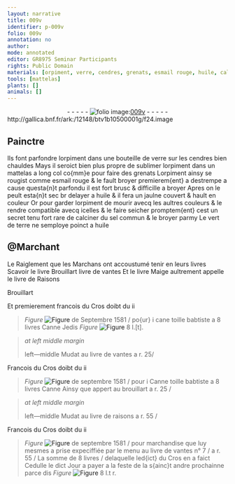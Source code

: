 ```yaml
---
layout: narrative
title: 009v
identifier: p-009v
folio: 009v
annotation: no
author:
mode: annotated
editor: GR8975 Seminar Participants
rights: Public Domain
materials: [orpiment, verre, cendres, grenats, esmail rouge, huile, calciner, sel, vert de terre, toille babtiste]
tools: [mattelas]
plants: []
animals: []
---
```


<div class="folio" align="center">- - - - - <a href="http://gallica.bnf.fr/ark:/12148/btv1b10500001g/f24.image" target="_blank"><img src="https://cu-mkp.github.io/2017-workshop-edition/assets/photo-icon.png" alt="folio image: " style="display:inline-block; margin-bottom:-3px;"/>009v</a> - - - - - </div> http://gallica.bnf.fr/ark:/12148/btv1b10500001g/f24.image   

## <span class="pro">Painctre</span>

 
Ils font parfondre l<span class="m">orpiment</span> dans une bouteille de <span class="m">verre</span> sur les <span class="m">cendres</span> bien chauldes Mays il seroict bien plus propre de sublimer l<span class="m">orpiment</span> dans un <span class="tl">mattelas</span> a long col co{mm}e pour faire des <span class="m">grenats</span> L<span class="m">orpiment</span> ainsy se rougist comme <span class="m">esmail rouge</span> & le fault broyer premierem{ent} a destrempe a cause questa{n}t parfondu il est fort brusc & difficille a broyer Apres on le peult esta{n}t sec br delayer a <span class="m">huile</span> & il fera un jaulne couvert & hault en couleur Or pour garder l<span class="m">orpiment</span> de mourir avecq les aultres couleurs & le rendre compatible avecq icelles & le faire seicher promptem{ent} cest un secret tenu fort rare de <span class="m">calciner</span> du <span class="m">sel</span> commun & le broyer parmy Le <span class="m">vert de terre</span> ne semploye poinct a <span class="m">huile</span>
    

## @<span class="pro">Marchant</span>

 
Le Raiglement que les <span class="pro">Marchans</span> ont accoustumé tenir en leurs livres Scavoir le livre Brouillart livre de vantes Et le livre Maige aultrement appelle le livre de Raisons
   
Brouillart
 
Et premierement francois du Cros doibt du ii
> *Figure*
> <a href="superscript e" target="_blank"><img src="https://cu-mkp.github.io/GR8975-edition/assets/photo-icon.png" alt="Figure" style="display:inline-block; margin-bottom:-3px;"/></a>
 de Septembre 1581 / po{ur} i cane <span class="m">toille babtiste</span> a 8 livres Canne Jedis 
> *Figure*
> <a href="--" target="_blank"><img src="https://cu-mkp.github.io/GR8975-edition/assets/photo-icon.png" alt="Figure" style="display:inline-block; margin-bottom:-3px;"/></a>
 8 l.[t]. 
 
> *at left middle margin*
> 
>  left—middle Mudat au livre de vantes a r. 25/
 
Francois du Cros doibt du ii
> *Figure*
> <a href="superscript e" target="_blank"><img src="https://cu-mkp.github.io/GR8975-edition/assets/photo-icon.png" alt="Figure" style="display:inline-block; margin-bottom:-3px;"/></a>
 de septembre 1581 / pour i Canne <span class="m">toille babtiste</span> a 8 livres Canne Ainsy que appert au brouillart a r. 25 /
 
> *at left middle margin*
> 
>  left—middle Mudat au livre de raisons a r. 55 /
 
Francois du Cros doibt du ii
> *Figure*
> <a href="superscript e" target="_blank"><img src="https://cu-mkp.github.io/GR8975-edition/assets/photo-icon.png" alt="Figure" style="display:inline-block; margin-bottom:-3px;"/></a>
 de septembre 1581 / pour marchandise que luy mesmes a prise expeciffiée par le menu au livre de vantes n° 7 / a r. 55 / La somme de 8 livres /  delaquelle led{ict} du Cros en a faict Cedulle le dict Jour a payer a la feste de la s{ainc}t andre prochainne parce dis 
> *Figure*
> <a href="--" target="_blank"><img src="https://cu-mkp.github.io/GR8975-edition/assets/photo-icon.png" alt="Figure" style="display:inline-block; margin-bottom:-3px;"/></a>
 8 l.t r. 
 
